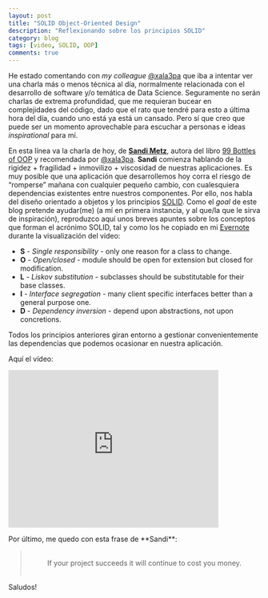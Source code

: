 ```yaml
---
layout: post
title: "SOLID Object-Oriented Design"
description: "Reflexionando sobre los principios SOLID"
category: blog
tags: [video, SOLID, OOP]
comments: true
---
```


He estado comentando con *my colleague* [@xala3pa](https://twitter.com/xala3pa) que iba a intentar ver una charla más o menos técnica al día, normalmente relacionada con el desarrollo de software y/o temática de Data Science. Seguramente no serán charlas de extrema profundidad, que me requieran bucear en complejidades del código, dado que el rato que tendré para esto a última hora del día, cuando uno está ya está un cansado. Pero sí que creo que puede ser un momento aprovechable para escuchar a personas e ideas *inspirational* para mí.

En esta línea va la charla de hoy, de **[Sandi Metz](https://www.sandimetz.com/)**, autora del libro [99 Bottles of OOP](https://www.sandimetz.com/99bottles) y recomendada por [@xala3pa](https://twitter.com/xala3pa). **Sandi** comienza hablando de la rigidez + fragilidad + inmovilizo + viscosidad de nuestras aplicaciones. Es muy posible que una aplicación que desarrollemos hoy corra el riesgo de “romperse” mañana con cualquier pequeño cambio, con cualesquiera dependencias existentes entre nuestros componentes. Por ello, nos habla del diseño orientado a objetos y los principios [SOLID](http://butunclebob.com/ArticleS.UncleBob.PrinciplesOfOod). Como el *goal* de este blog pretende ayudar(me) (a mí en primera instancia, y al que/la que le sirva de inspiración), reproduzco aquí unos breves apuntes sobre los conceptos que forman el acrónimo SOLID, tal y como los he copiado en mi [Evernote](https://www.evernote.com/) durante la visualización del vídeo:

- **S** - *Single responsibility* - only one reason for a class to change.
- **O** - *Open/closed* - module should be open for extension but closed for modification.
- **L** - *Liskov substitution* - subclasses should be substitutable for their base classes.
- **I** - *Interface segregation* - many client specific interfaces better than a general purpose one.
- **D** - *Dependency inversion* - depend upon abstractions, not upon concretions.

Todos los principios anteriores giran entorno a gestionar convenientemente las dependencias que podemos ocasionar en nuestra aplicación.

Aquí el vídeo:

<iframe width="420" height="315" src="https://www.youtube.com/embed/v-2yFMzxqwU" frameborder="0" allowfullscreen>&nbsp;</iframe>
<p></p>
Por último, me quedo con esta frase de **Sandi**:

<blockquote style="text-align: center;">
<br />
If your project succeeds it will continue to cost you money.
<br /><br />
</blockquote>

Saludos!